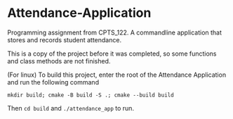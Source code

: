 # Attendance-Application
Programming assignment from CPTS_122. A commandline application that stores and records student attendance.

This is a copy of the project before it was completed, so some functions and class methods are not finished.

(For linux) To build this project, enter the root of the Attendance Application and run the following command

`mkdir build; cmake -B build -S .; cmake --build build`

Then `cd build` and `./attendance_app` to run.
